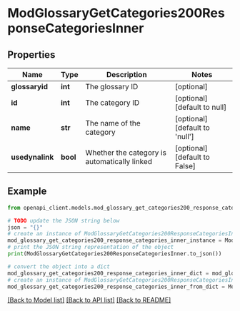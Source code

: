 # ModGlossaryGetCategories200ResponseCategoriesInner


## Properties

Name | Type | Description | Notes
------------ | ------------- | ------------- | -------------
**glossaryid** | **int** | The glossary ID | [optional] 
**id** | **int** | The category ID | [optional] [default to null]
**name** | **str** | The name of the category | [optional] [default to 'null']
**usedynalink** | **bool** | Whether the category is automatically linked | [optional] [default to False]

## Example

```python
from openapi_client.models.mod_glossary_get_categories200_response_categories_inner import ModGlossaryGetCategories200ResponseCategoriesInner

# TODO update the JSON string below
json = "{}"
# create an instance of ModGlossaryGetCategories200ResponseCategoriesInner from a JSON string
mod_glossary_get_categories200_response_categories_inner_instance = ModGlossaryGetCategories200ResponseCategoriesInner.from_json(json)
# print the JSON string representation of the object
print(ModGlossaryGetCategories200ResponseCategoriesInner.to_json())

# convert the object into a dict
mod_glossary_get_categories200_response_categories_inner_dict = mod_glossary_get_categories200_response_categories_inner_instance.to_dict()
# create an instance of ModGlossaryGetCategories200ResponseCategoriesInner from a dict
mod_glossary_get_categories200_response_categories_inner_from_dict = ModGlossaryGetCategories200ResponseCategoriesInner.from_dict(mod_glossary_get_categories200_response_categories_inner_dict)
```
[[Back to Model list]](../README.md#documentation-for-models) [[Back to API list]](../README.md#documentation-for-api-endpoints) [[Back to README]](../README.md)


